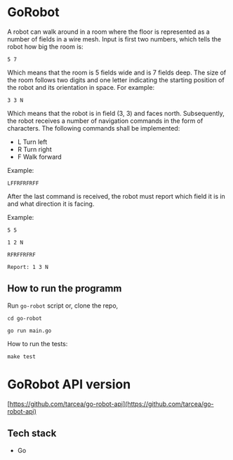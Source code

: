 # GoRobot

A robot can walk around in a room where the floor is represented as a number of fields in a wire mesh. Input is first two numbers, which tells the robot how big the room is:

`5 7`

Which means that the room is 5 fields wide and is 7 fields deep.
The size of the room follows two digits and one letter indicating the startingposition of the robot and its orientation in space. For example:

`3 3 N`

Which means that the robot is in field (3, 3) and faces north. Subsequently, therobot receives a number of navigation commands in the form of characters. Thefollowing commands shall be implemented:

* L Turn left
* R Turn right
* F Walk forward

Example:

`LFFRFRFRFF`

After the last command is received, the robot must report which field it is inand what direction it is facing.

Example:

`5 5`
`1 2 N``RFRFFRFRF`
`Report: 1 3 N`

## How to run the programm

Run `go-robot` script or, clone the repo,

`cd go-robot`

`go run main.go`

How to run the tests:

`make test`

# GoRobot API version

[https://github.com/tarcea/go-robot-api](https://github.com/tarcea/go-robot-api)

## Tech stack

* Go